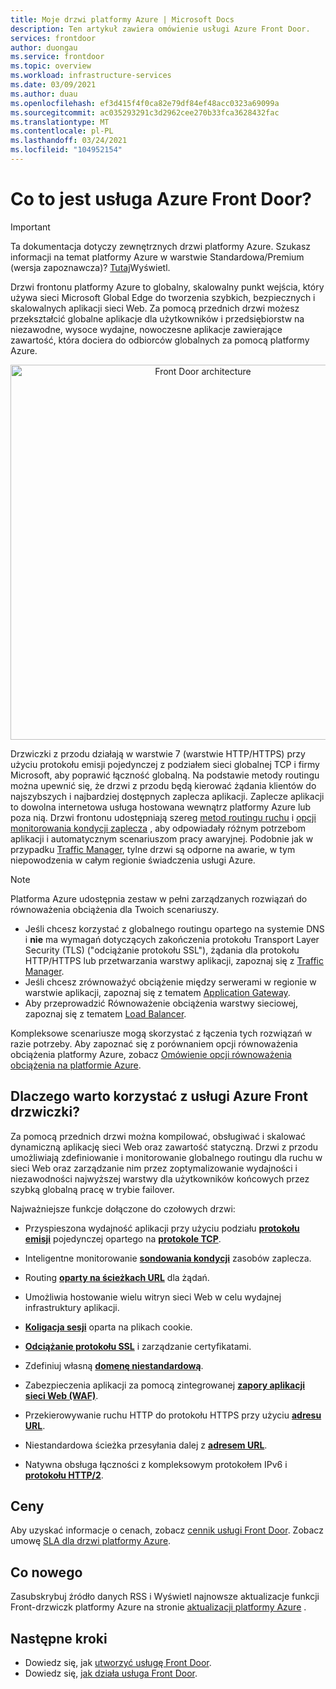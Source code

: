 ```yaml
---
title: Moje drzwi platformy Azure | Microsoft Docs
description: Ten artykuł zawiera omówienie usługi Azure Front Door.
services: frontdoor
author: duongau
ms.service: frontdoor
ms.topic: overview
ms.workload: infrastructure-services
ms.date: 03/09/2021
ms.author: duau
ms.openlocfilehash: ef3d415f4f0ca82e79df84ef48acc0323a69099a
ms.sourcegitcommit: ac035293291c3d2962cee270b33fca3628432fac
ms.translationtype: MT
ms.contentlocale: pl-PL
ms.lasthandoff: 03/24/2021
ms.locfileid: "104952154"
---
```

# <a name="what-is-azure-front-door"></a>Co to jest usługa Azure Front Door?

> [!IMPORTANT]
> Ta dokumentacja dotyczy zewnętrznych drzwi platformy Azure. Szukasz informacji na temat platformy Azure w warstwie Standardowa/Premium (wersja zapoznawcza)? [Tutaj](standard-premium/overview.md)Wyświetl.

Drzwi frontonu platformy Azure to globalny, skalowalny punkt wejścia, który używa sieci Microsoft Global Edge do tworzenia szybkich, bezpiecznych i skalowalnych aplikacji sieci Web. Za pomocą przednich drzwi możesz przekształcić globalne aplikacje dla użytkowników i przedsiębiorstw na niezawodne, wysoce wydajne, nowoczesne aplikacje zawierające zawartość, która dociera do odbiorców globalnych za pomocą platformy Azure.

<p align="center">
  <img src="./media/front-door-overview/front-door-visual-diagram.png" alt="Front Door architecture" width="600" title="Azure Front Door">
</p>

Drzwiczki z przodu działają w warstwie 7 (warstwie HTTP/HTTPS) przy użyciu protokołu emisji pojedynczej z podziałem sieci globalnej TCP i firmy Microsoft, aby poprawić łączność globalną. Na podstawie metody routingu można upewnić się, że drzwi z przodu będą kierować żądania klientów do najszybszych i najbardziej dostępnych zaplecza aplikacji. Zaplecze aplikacji to dowolna internetowa usługa hostowana wewnątrz platformy Azure lub poza nią. Drzwi frontonu udostępniają szereg [metod routingu ruchu](front-door-routing-methods.md) i [opcji monitorowania kondycji zaplecza](front-door-health-probes.md) , aby odpowiadały różnym potrzebom aplikacji i automatycznym scenariuszom pracy awaryjnej. Podobnie jak w przypadku [Traffic Manager](../traffic-manager/traffic-manager-overview.md), tylne drzwi są odporne na awarie, w tym niepowodzenia w całym regionie świadczenia usługi Azure.

>[!NOTE]
> Platforma Azure udostępnia zestaw w pełni zarządzanych rozwiązań do równoważenia obciążenia dla Twoich scenariuszy. 
> * Jeśli chcesz korzystać z globalnego routingu opartego na systemie DNS i **nie** ma wymagań dotyczących zakończenia protokołu Transport Layer Security (TLS) ("odciążanie protokołu SSL"), żądania dla protokołu HTTP/HTTPS lub przetwarzania warstwy aplikacji, zapoznaj się z [Traffic Manager](../traffic-manager/traffic-manager-overview.md). 
> * Jeśli chcesz zrównoważyć obciążenie między serwerami w regionie w warstwie aplikacji, zapoznaj się z tematem [Application Gateway](../application-gateway/overview.md).
> * Aby przeprowadzić Równoważenie obciążenia warstwy sieciowej, zapoznaj się z tematem [Load Balancer](../load-balancer/load-balancer-overview.md). 
> 
> Kompleksowe scenariusze mogą skorzystać z łączenia tych rozwiązań w razie potrzeby.
> Aby zapoznać się z porównaniem opcji równoważenia obciążenia platformy Azure, zobacz [Omówienie opcji równoważenia obciążenia na platformie Azure](/azure/architecture/guide/technology-choices/load-balancing-overview).

## <a name="why-use-azure-front-door"></a>Dlaczego warto korzystać z usługi Azure Front drzwiczki?

Za pomocą przednich drzwi można kompilować, obsługiwać i skalować dynamiczną aplikację sieci Web oraz zawartość statyczną. Drzwi z przodu umożliwiają zdefiniowanie i monitorowanie globalnego routingu dla ruchu w sieci Web oraz zarządzanie nim przez zoptymalizowanie wydajności i niezawodności najwyższej warstwy dla użytkowników końcowych przez szybką globalną pracę w trybie failover.

Najważniejsze funkcje dołączone do czołowych drzwi:

* Przyspieszona wydajność aplikacji przy użyciu podziału **[protokołu emisji](front-door-routing-architecture.md#anycast)** pojedynczej opartego na **[protokole TCP](front-door-routing-architecture.md#splittcp)**.

* Inteligentne monitorowanie **[sondowania kondycji](front-door-health-probes.md)** zasobów zaplecza.

*  Routing **[oparty na ścieżkach URL](front-door-route-matching.md)** dla żądań.

* Umożliwia hostowanie wielu witryn sieci Web w celu wydajnej infrastruktury aplikacji. 

* **[Koligacja sesji](front-door-routing-methods.md#affinity)** oparta na plikach cookie.

* **[Odciążanie protokołu SSL](front-door-custom-domain-https.md)** i zarządzanie certyfikatami.

* Zdefiniuj własną **[domenę niestandardową](front-door-custom-domain.md)**. 

* Zabezpieczenia aplikacji za pomocą zintegrowanej  **[zapory aplikacji sieci Web (WAF)](../web-application-firewall/overview.md)**.

* Przekierowywanie ruchu HTTP do protokołu HTTPS przy użyciu **[adresu URL](front-door-url-redirect.md)**.

* Niestandardowa ścieżka przesyłania dalej z **[adresem URL](front-door-url-rewrite.md)**.

* Natywna obsługa łączności z kompleksowym protokołem IPv6 i **[protokołu HTTP/2](front-door-http2.md)**.

## <a name="pricing"></a>Ceny

Aby uzyskać informacje o cenach, zobacz [cennik usługi Front Door](https://azure.microsoft.com/pricing/details/frontdoor/). Zobacz umowę [SLA dla drzwi platformy Azure](https://azure.microsoft.com/en-us/support/legal/sla/frontdoor/v1_0/).

## <a name="whats-new"></a>Co nowego

Zasubskrybuj źródło danych RSS i Wyświetl najnowsze aktualizacje funkcji Front-drzwiczk platformy Azure na stronie [aktualizacji platformy Azure](https://azure.microsoft.com/updates/?category=networking&query=Azure%20Front%20Door) .

## <a name="next-steps"></a>Następne kroki

- Dowiedz się, jak [utworzyć usługę Front Door](quickstart-create-front-door.md).
- Dowiedz się, [jak działa usługa Front Door](front-door-routing-architecture.md).
